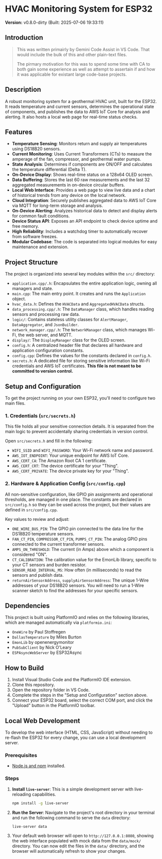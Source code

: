 # HVAC Monitoring System for ESP32

**Version:** v0.8.0-dirty (Built: 2025-07-06 19:33:11)

## Introduction

>
> This was written primairly by Gemini Code Assist in VS Code. That would include the bulk of this and other plain-text files.
>    
> The pirmary motivation for this was to spend some time with CA to both gain some experience as well as attempt to assertain if and how it was applicable for existant large code-base projects.
>

## Description

A robust monitoring system for a geothermal HVAC unit, built for the ESP32. It reads temperature and current sensors, determines the operational state of components, and publishes the data to AWS IoT Core for analysis and alerting. It also hosts a local web page for real-time status checks.

## Features

*   **Temperature Sensing**: Monitors return and supply air temperatures using DS18B20 sensors.
*   **Current Monitoring**: Uses Current Transformers (CTs) to measure the amperage of the fan, compressor, and geothermal water pumps.
*   **State Analysis**: Determines if components are ON/OFF and calculates the temperature differential (Delta T).
*   **On-Device Display**: Shows real-time status on a 128x64 OLED screen.
*   **Data Buffering**: Stores the last 60 raw measurements and the last 32 aggregated measurements in on-device circular buffers.
*   **Local Web Interface**: Provides a web page to view live data and a chart of historical trends from any device on the local network.
*   **Cloud Integration**: Securely publishes aggregated data to AWS IoT Core via MQTT for long-term storage and analysis.
*   **On-Device Alerting**: Analyzes historical data to detect and display alerts for common fault conditions.
*   **Device Status API**: Exposes an API endpoint to check device uptime and free memory.
*   **High Reliability**: Includes a watchdog timer to automatically recover from software freezes.
*   **Modular Codebase**: The code is separated into logical modules for easy maintenance and extension.

## Project Structure

The project is organized into several key modules within the `src/` directory:

*   `application.cpp/.h`: Encapsulates the entire application logic, owning all managers and state.
*   `main.cpp`: The main entry point. It creates and runs the `Application` object.
*   `hvac_data.h`: Defines the `HVACData` and `AggregatedHVACData` structs.
*   `data_processing.cpp/.h`: The `DataManager` class, which handles reading sensors and processing raw data.
*   `logic/`: Contains stateless utility classes for `AlertManager`, `DataAggregator`, and `JsonBuilder`.
*   `network_manager.cpp/.h`: The `NetworkManager` class, which manages Wi-Fi, the web server, and MQTT.
*   `display/`: The `DisplayManager` class for the OLED screen.
*   `config.h`: A centralized header file that declares all hardware and application configuration constants.
*   `config.cpp`: Defines the values for the constants declared in `config.h`.
*   `secrets.h`: A dedicated file for storing sensitive information like Wi-Fi credentials and AWS IoT certificates. **This file is not meant to be committed to version control.**

## Setup and Configuration

To get the project running on your own ESP32, you'll need to configure two main files.

### 1. Credentials (`src/secrets.h`)

This file holds all your sensitive connection details. It is separated from the main logic to prevent accidentally sharing credentials in version control.

Open `src/secrets.h` and fill in the following:

*   `WIFI_SSID` and `WIFI_PASSWORD`: Your Wi-Fi network name and password.
*   `AWS_IOT_ENDPOINT`: Your unique endpoint for AWS IoT Core.
*   `AWS_CERT_CA`: The Amazon Root CA 1 certificate.
*   `AWS_CERT_CRT`: The device certificate for your "Thing".
*   `AWS_CERT_PRIVATE`: The device private key for your "Thing".

### 2. Hardware & Application Config (`src/config.cpp`)

All non-sensitive configuration, like GPIO pin assignments and operational thresholds, are managed in one place. The constants are declared in `src/config.h` so they can be used across the project, but their values are defined in `src/config.cpp`.

Key values to review and adjust:

*   `ONE_WIRE_BUS_PIN`: The GPIO pin connected to the data line for the DS18B20 temperature sensors.
*   `FAN_CT_PIN`, `COMPRESSOR_CT_PIN`, `PUMPS_CT_PIN`: The analog GPIO pins connected to the current transformer sensors.
*   `AMPS_ON_THRESHOLD`: The current (in Amps) above which a component is considered "ON".
*   `CT_CALIBRATION`: The calibration value for the EmonLib library, specific to your CT sensors and burden resistor.
*   `SENSOR_READ_INTERVAL_MS`: How often (in milliseconds) to read the sensors and publish data.
*   `returnAirSensorAddress`, `supplyAirSensorAddress`: The unique 1-Wire addresses of your DS18B20 sensors. You will need to run a 1-Wire scanner sketch to find the addresses for your specific sensors.

## Dependencies

This project is built using PlatformIO and relies on the following libraries, which are managed automatically via `platformio.ini`:

*   `OneWire` by Paul Stoffregen
*   `DallasTemperature` by Miles Burton
*   `EmonLib` by openenergymonitor
*   `PubSubClient` by Nick O'Leary
*   `ESPAsyncWebServer` by ESP32Async

## How to Build

1.  Install Visual Studio Code and the PlatformIO IDE extension.
2.  Clone this repository.
3.  Open the repository folder in VS Code.
4.  Complete the steps in the "Setup and Configuration" section above.
5.  Connect your ESP32 board, select the correct COM port, and click the "Upload" button in the PlatformIO toolbar.

## Local Web Development

To develop the web interface (HTML, CSS, JavaScript) without needing to re-flash the ESP32 for every change, you can use a local development server.

### Prerequisites

*   [Node.js and npm](https://nodejs.org/) installed.

### Steps

1.  **Install `live-server`**: This is a simple development server with live-reloading capabilities.
    ```bash
    npm install -g live-server
    ```
2.  **Run the Server**: Navigate to the project's root directory in your terminal and run the following command to serve the `data` directory:
    ```bash
    live-server data
    ```
3.  Your default web browser will open to `http://127.0.0.1:8080`, showing the web interface populated with mock data from the `data/mock/` directory. You can now edit the files in the `data/` directory, and the browser will automatically refresh to show your changes.